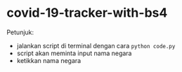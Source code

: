 # covid-19-tracker-with-bs4

Petunjuk:

- jalankan script di terminal dengan cara ```python code.py```
- script akan meminta input nama negara
- ketikkan nama negara
